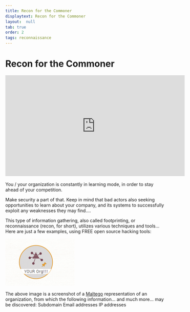 ```yaml
---
title: Recon for the Commoner
displaytext: Recon for the Commoner
layout:  null
tab: true
order: 2
tags: reconnaissance
---
```


# Recon for the Commoner


<div class=“embed-responsive embed-responsive=16by9”>

<iframe width="560" height="315" src="https://www.youtube.com/embed/DS_0-lqiSVs" title="YouTube video player" frameborder="0" allow="accelerometer; autoplay; clipboard-write; encrypted-media; gyroscope; picture-in-picture" allowfullscreen></iframe>
  
</div>

You / your organization is constantly in learning mode, in order to stay ahead of your competition. 

Make security a part of that. Keep in mind that bad actors also seeking opportunities to learn about your company, and its systems to successfully exploit any weaknesses they may find….

This type of information gathering, also called footprinting, or reconnaissance (recon, for short), utilizes various techniques and tools… Here are just a few examples, using FREE open source hacking tools:

![YOUR Organization](/your-org-maltego.png)

The above image is a screenshot of a [Maltego](https://www.maltego.com/) representation of an organization, from which the following information… and much more… may be discovered: 
Subdomain 
Email addresses
IP addresses
